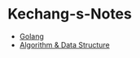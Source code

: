 # Kechang-s-Notes


- [Golang](https://github.com/kechangdev/Golang-Study-Notes)
- [Algorithm & Data Structure](https://github.com/kechangdev/Kechang-s-Algorithm-template)
